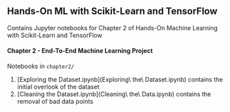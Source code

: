 Hands-On ML with Scikit-Learn and TensorFlow
---

Contains Jupyter notebooks for Chapter 2 of Hands-On Machine Learning with Scikit-Learn and TensorFlow

#### Chapter 2 - End-To-End Machine Learning Project

Notebooks in `chapter2/`

1. [Exploring the Dataset.ipynb](Exploring\ the\ Dataset.ipynb) contains the initial overlook of the dataset
2. [Cleaning the Dataset.ipynb](Cleaning\ the\ Data.ipynb) contains the removal of bad data points
